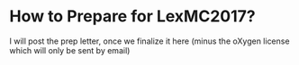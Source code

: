 # How to Prepare for LexMC2017?

I will post the prep letter, once we finalize it here (minus the oXygen license which will only be sent by email)
